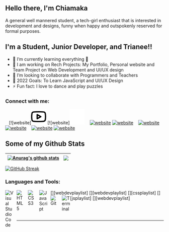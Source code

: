 ## Hello there, I'm Chiamaka

A general well mannered student, a tech-girl enthusiast that is interested in development and designs, funny when happy and outspokenly reserved for formal purposes.

## I'm a Student, Junior Developer, and Trianee!!

- 🌱 I’m currently learning everything 🤣
- 🔭 I am working on Rech Projects: My Portfolio, Personal website and Team Project on Web Development and UI/UX design
- 👯 I’m looking to collaborate with Programmers and Teachers
- 🥅 2022 Goals: To Learn JavaScript and UI/UX Design
- ⚡ Fun fact: I love to dance and play puzzles

### Connect with me:

&nbsp;&nbsp;
[![website]<img src="youtube-light.svg" href="https://www.youtube.com/channel/UC0fN92usmX_CyFgTbGGvb-g-light-mode-only"/>
[![website]<img src="youtube-dark.svg" href="https://www.youtube.com/channel/UC0fN92usmX_CyFgTbGGvb-g-dark-mode-only"/>
&nbsp;&nbsp;
[![website](./img/twitter-light.svg)](https://twitter.com/c_angelaokorie-light-mode-only)
[![website](./img/twitter-dark.svg)](https://twitter.com/c_angelaokorie-dark-mode-only)
&nbsp;&nbsp;
[![website](./img/linkedin-light.svg)](https://www.linkedin.com/in/chiamaka-angela/-light-mode-only)
[![website](./img/linkedin-dark.svg)](https://www.linkedin.com/in/chiamaka-angela/-dark-mode-only)
&nbsp;&nbsp;
[![website](./img/instagram-light.svg)](https://www.instagram.com/c_angelaokorie/-light-mode-only)
[![website](./img/instagram-dark.svg)](https://www.instagram.com/c_angelaokorie/-dark-mode-only)
<br />

## Some of my Github Stats

<!-- <p align=left> <img src=https://komarev.com/ghpvc/?username=Cradoe alt=Cradoe /> </p> -->

| <a href="https://github.com/Angie-code/github-readme-stats"><img align="center" src="https://github-readme-stats.vercel.app/api?username=Angie-code&show_icons=true&include_all_commits=true&theme=aura&hide_border=true" alt="Anurag's github stats" /></a> | <a href="https://github.com/Angie-code/github-readme-stats"><img align="center" src="https://github-readme-stats.vercel.app/api/top-langs/?username=Angie-code&layout=compact&theme=aura&hide_border=true" /></a> |
| ------------------------------------------------------------------------------------------------------------------------------------------------------------------------------------------------------------------------------------------------------------ | ----------------------------------------------------------------------------------------------------------------------------------------------------------------------------------------------------------------- |

[![GitHub Streak](http://github-readme-streak-stats.herokuapp.com?user=Angie-code&theme=tokyonight&date_format=M%20j%5B%2C%20Y%5D)](https://git.io/streak-stats)

### Languages and Tools:

[<img align="left" alt="Visual Studio Code" width="26px" src="https://cdn.jsdelivr.net/gh/devicons/devicon/icons/vscode/vscode-original.svg" style="padding-right:10px;" />][webdevplaylist]
[<img align="left" alt="HTML5" width="26px" src="https://cdn.jsdelivr.net/gh/devicons/devicon/icons/html5/html5-original.svg" style="padding-right:10px;" />][webdevplaylist]
[<img align="left" alt="CSS3" width="26px" src="https://cdn.jsdelivr.net/gh/devicons/devicon/icons/css3/css3-original.svg" style="padding-right:10px;" />][cssplaylist]
[<img align="left" alt="JavaScript" width="26px" src="https://cdn.jsdelivr.net/gh/devicons/devicon/icons/javascript/javascript-original.svg" style="padding-right:10px;" />][jsplaylist]
[<img align="left" alt="Git" width="26px" src="https://cdn.jsdelivr.net/gh/devicons/devicon/icons/git/git-original.svg" style="padding-right:10px;" />][webdevplaylist]
[<img align="left" alt="Terminal" width="26px" src="./img/terminal-light.svg" />](https://www.youtube.com/playlist?list=PLkwxH9e_vrAJ0WbEsFA9W3I1W-g_BTsbt#gh-light-mode-only)

<br />
<br />

---



